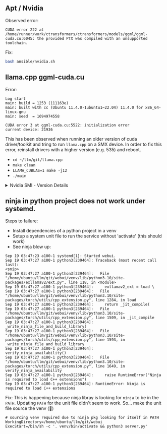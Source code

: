 
## Apt / Nvidia

Observed error:
```
CUDA error 222 at /home/runner/work/ctransformers/ctransformers/models/ggml/ggml-cuda.cu:6045: the provided PTX was compiled with an unsupported toolchain.
```

Fix:

```bash
bash ansible/nvidia.sh
```

## llama.cpp ggml-cuda.cu

Error:
```
Log start                                                                                       
main: build = 1253 (111163e)                                                                    
main: built with cc (Ubuntu 11.4.0-1ubuntu1~22.04) 11.4.0 for x86_64-linux-gnu                  
main: seed  = 1694974558                                                                        
                                                                                                
CUDA error 3 at ggml-cuda.cu:5522: initialization error                                         
current device: 21936
```

This has been observed when running an older version of cuda driver/toolkit and tring to run `llama.cpp` on a 
SMX device. In order to fix this error, reinstall drivers with a higher version (e.g. 535) and reboot.

- `cd ~/llm/git/llama.cpp`
- `make clean`
- `LLAMA_CUBLAS=1 make -j12`
- `./main`

<details>
  <summary>Nvidia SMI - Version Details</summary>
<pre><code>+---------------------------------------------------------------------------------------+
| NVIDIA-SMI 535.104.05             Driver Version: 535.104.05   CUDA Version: 12.2     |
|-----------------------------------------+----------------------+----------------------+
| GPU  Name                 Persistence-M | Bus-Id        Disp.A | Volatile Uncorr. ECC |
| Fan  Temp   Perf          Pwr:Usage/Cap |         Memory-Usage | GPU-Util  Compute M. |
|                                         |                      |               MIG M. |
|=========================================+======================+======================|
|   0  NVIDIA A100-SXM4-80GB          On  | 00000000:00:05.0 Off |                   On |
| N/A   46C    P0              62W / 500W |      0MiB / 81920MiB |     N/A      Default |
|                                         |                      |              Enabled |
+-----------------------------------------+----------------------+----------------------+
+---------------------------------------------------------------------------------------+
| MIG devices:                                                                          |
+------------------+--------------------------------+-----------+-----------------------+
| GPU  GI  CI  MIG |                   Memory-Usage |        Vol|      Shared           |
|      ID  ID  Dev |                     BAR1-Usage | SM     Unc| CE ENC DEC OFA JPG    |
|                  |                                |        ECC|                       |
|==================+================================+===========+=======================|
|  No MIG devices found                                                                 |
+---------------------------------------------------------------------------------------+                        
+---------------------------------------------------------------------------------------+
| Processes:                                                                            |
|  GPU   GI   CI        PID   Type   Process name                            GPU Memory |
|        ID   ID                                                             Usage      |
|=======================================================================================|
|  No running processes found                                                           |
+---------------------------------------------------------------------------------------+</code></pre>
</details>




## ninja in python project does not work under systemd.

Steps to failure:
 - Install dependencies of a python project in a venv
 - Setup a system unit file to run the service without 'activate' (this should work)
 - See ninja blow up:

```
Sep 19 03:47:23 a100-1 systemd[1]: Started webui.                                                                                                                                                 
Sep 19 03:47:27 a100-1 python3[239464]: Traceback (most recent call last):                                                    
<snip>
Sep 19 03:47:27 a100-1 python3[239464]:   File "/home/ubuntu/llm/git/webui/venv/lib/python3.10/site-packages/exllamav2/ext.py", line 118, in <module>
Sep 19 03:47:27 a100-1 python3[239464]:     exllamav2_ext = load \                                                                                                                                
Sep 19 03:47:27 a100-1 python3[239464]:   File "/home/ubuntu/llm/git/webui/venv/lib/python3.10/site-packages/torch/utils/cpp_extension.py", line 1284, in load
Sep 19 03:47:27 a100-1 python3[239464]:     return _jit_compile(                                                                                                                                  
Sep 19 03:47:27 a100-1 python3[239464]:   File "/home/ubuntu/llm/git/webui/venv/lib/python3.10/site-packages/torch/utils/cpp_extension.py", line 1509, in _jit_compile
Sep 19 03:47:27 a100-1 python3[239464]:     _write_ninja_file_and_build_library(                 
Sep 19 03:47:27 a100-1 python3[239464]:   File "/home/ubuntu/llm/git/webui/venv/lib/python3.10/site-packages/torch/utils/cpp_extension.py", line 1593, in _write_ninja_file_and_build_library
Sep 19 03:47:27 a100-1 python3[239464]:     verify_ninja_availability()                          
Sep 19 03:47:27 a100-1 python3[239464]:   File "/home/ubuntu/llm/git/webui/venv/lib/python3.10/site-packages/torch/utils/cpp_extension.py", line 1649, in verify_ninja_availability
Sep 19 03:47:27 a100-1 python3[239464]:     raise RuntimeError("Ninja is required to load C++ extensions")
Sep 19 03:47:27 a100-1 python3[239464]: RuntimeError: Ninja is required to load C++ extensions
```

Fix:
This is happening because ninja libray is looking for `ninja` to be in the `PATH`.
Updating `PATH` for the unit file didn't seem to work.
So... make the unit file source the venv (🤮)

```
# sourcing venv required due to ninja pkg looking for itself in PATH
WorkingDirectory=/home/ubuntu/llm/git/webui
ExecStart=/bin/sh -c '. venv/bin/activate && python3 server.py'
```
